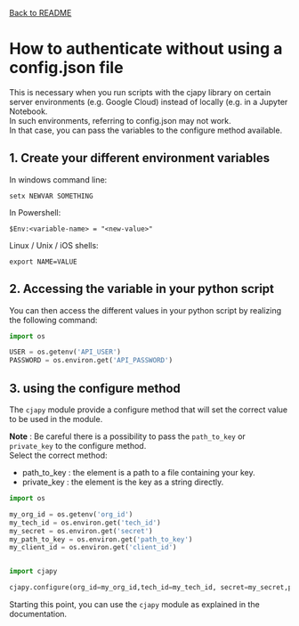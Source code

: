 [Back to README](../README.md)

# How to authenticate without using a config.json file

This is necessary when you run scripts with the cjapy library on certain server environments (e.g. Google Cloud) instead of locally (e.g. in a Jupyter Notebook.\
In such environments, referring to config.json may not work.\
In that case, you can pass the variables to the configure method available.

## 1. Create your different environment variables

In windows command line:

```shell
setx NEWVAR SOMETHING
```

In Powershell:

```shell
$Env:<variable-name> = "<new-value>"
```

Linux / Unix / iOS shells:

```shell
export NAME=VALUE
```

## 2. Accessing the variable in your python script

You can then access the different values in your python script by realizing the following command:

```python
import os

USER = os.getenv('API_USER')
PASSWORD = os.environ.get('API_PASSWORD')
```

## 3. using the configure method

The `cjapy` module provide a configure method that will set the correct value to be used in the module.

**Note** : Be careful there is a possibility to pass the `path_to_key` or `private_key` to the configure method.\
Select the correct method:

* path_to_key : the element is a path to a file containing your key.
* private_key : the element is the key as a string directly.

```python
import os

my_org_id = os.getenv('org_id')
my_tech_id = os.environ.get('tech_id')
my_secret = os.environ.get('secret')
my_path_to_key = os.environ.get('path_to_key')
my_client_id = os.environ.get('client_id')


import cjapy

cjapy.configure(org_id=my_org_id,tech_id=my_tech_id, secret=my_secret,path_to_key=my_path_to_key,client_id=my_client_id)

```

Starting this point, you can use the `cjapy` module as explained in the documentation.
